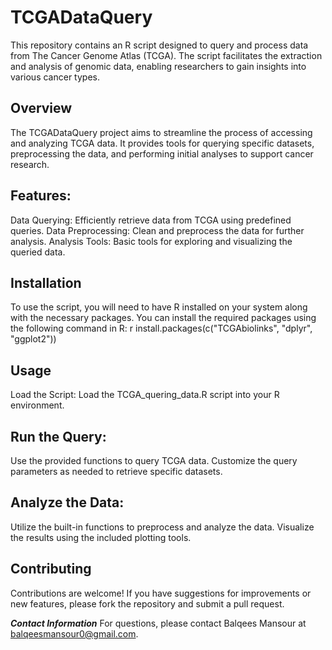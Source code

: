 # TCGADataQuery

This repository contains an R script designed to query and process data from The Cancer Genome Atlas (TCGA). The script facilitates the extraction and analysis of genomic data, enabling researchers to gain insights into various cancer types.
## Overview
The TCGADataQuery project aims to streamline the process of accessing and analyzing TCGA data. It provides tools for querying specific datasets, preprocessing the data, and performing initial analyses to support cancer research.
## Features:
Data Querying: Efficiently retrieve data from TCGA using predefined queries.
Data Preprocessing: Clean and preprocess the data for further analysis.
Analysis Tools: Basic tools for exploring and visualizing the queried data.

## Installation
To use the script, you will need to have R installed on your system along with the necessary packages. You can install the required packages using the following command in R:
r
install.packages(c("TCGAbiolinks", "dplyr", "ggplot2"))

## Usage
Load the Script:
Load the TCGA_quering_data.R script into your R environment.

## Run the Query:
Use the provided functions to query TCGA data. Customize the query parameters as needed to retrieve specific datasets.
## Analyze the Data:
Utilize the built-in functions to preprocess and analyze the data. Visualize the results using the included plotting tools.

## Contributing
Contributions are welcome! If you have suggestions for improvements or new features, please fork the repository and submit a pull request.

***Contact Information*** 
For questions, please contact Balqees Mansour at  balqeesmansour0@gmail.com.
